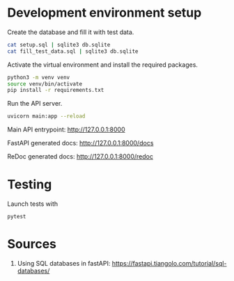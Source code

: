# Development environment setup

Create the database and fill it with test data.
```bash
cat setup.sql | sqlite3 db.sqlite
cat fill_test_data.sql | sqlite3 db.sqlite
```

Activate the virtual environment and install the required packages.
```bash
python3 -m venv venv
source venv/bin/activate
pip install -r requirements.txt
```

Run the API server.
```bash
uvicorn main:app --reload
```

Main API entrypoint: http://127.0.0.1:8000

FastAPI generated docs: http://127.0.0.1:8000/docs

ReDoc generated docs: http://127.0.0.1:8000/redoc


# Testing

Launch tests with
```
pytest
```


# Sources

1. Using SQL databases in fastAPI: https://fastapi.tiangolo.com/tutorial/sql-databases/
